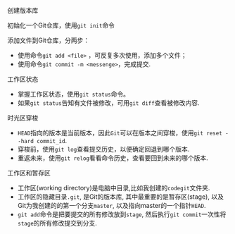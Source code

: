 创建版本库

初始化一个Git仓库，使用`git init`命令

添加文件到Git仓库，分两步：

* 使用命令`git add <file>` ，可反复多次使用，添加多个文件；
* 使用命令`git commit -m <messenge>`，完成提交.



工作区状态

* 掌握工作区状态，使用`git status`命令。
* 如果`git status`告知有文件被修改，可用`git diff`查看被修改内容.



时光区穿梭

* `HEAD`指向的版本是当前版本，因此`Git`可以在版本之间穿梭，使用`git reset --hard commit_id`.
* 穿梭前，使用`git log`查看提交历史，以便确定回退到哪个版本.
* 重返未来，使用`git relog`看看命令历史，查看要回到未来的哪个版本.

工作区和暂存区
* 工作区(working directory)是电脑中目录,比如我创建的`codegit`文件夹.
* 工作区的隐藏目录`.git`, 是Git的版本库, 其中最重要的是暂存区(stage), 以及Git为我创建的的第一个分支`master`, 以及指向master的一个指针`HEAD`.
* `git add`命令是把要提交的所有修改放到`stage`, 然后执行`git commit`一次性将`stage`的所有修改提交到分支.